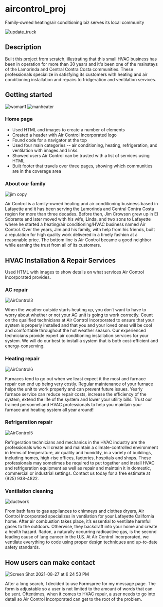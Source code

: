# aircontrol_proj
Family-owned heating/air conditioning biz serves its local community

![update_truck](https://user-images.githubusercontent.com/75657565/131195663-9c65fd2a-0833-4585-a272-a277f466cfde.JPG)
## Description
Built this project from scratch, illustrating that this small HVAC business has been in operation for more than 30 years and it's been one of the mainstays of the Lamorinda and Central Contra Costa communities. These professionals specialize in satisfying its customers with heating and air conditioning installation and repairs to fridgeration and ventilation services.

## Getting started
![woman1](https://user-images.githubusercontent.com/75657565/131199051-6c7a0189-b270-4ef7-adbf-7e07034bbb7f.png) ![manheater](https://user-images.githubusercontent.com/75657565/131199181-84f12ce6-6639-46f9-aca8-b11d6a2900ae.png)

### Home page
* Used HTML and images to create a number of elements
* Created a header with Air Control Incorporated logo
* Found code for a navigator at the top
* Used four main categories -- air conditioning, heating, refrigeration, and ventilation with images and links
* Showed users Air Control can be trusted with a list of services using HTML
* Built footer that travels over three pages, showing which communities are in the coverage area

### About our family
![jim copy](https://user-images.githubusercontent.com/75657565/131200873-db1f9327-e4b9-45cf-83d0-b4b80d2cf430.jpeg)

Air Control is a family-owned heating and air conditioning business based in Lafayette and it has been serving the Lamorinda and Central Contra Costa region for more than three decades. Before then, Jim Crowson grew up in El Sobrante and later moved with his wife, Linda, and two sons to Lafayette where he started a heating/air conditioning/HVAC business named Air Control. Over the years, Jim and his family, with help from his friends, built a reputation for high quality work delivered in a timely fashion at a reasonable price. The bottom line is Air Control became a good neighbor while earning the trust from all of its customers.

## HVAC Installation & Repair Services
Used HTML with images to show details on what services Air Control Incorporated provides.

### AC repair
![AirControl3](https://user-images.githubusercontent.com/75657565/131201335-d009ad06-71b8-41f0-a5bf-6e7b4c779666.jpeg)

When the weather outside starts heating up, you don’t want to have to worry about whether or not your AC unit is going to work correctly. Count on the qualified technicians at Air Control Incorporated to ensure that your system is properly installed and that you and your loved ones will be cool and comfortable throughout the hot weather season. Our experienced technicians provide expert air conditioning installation services for your system. We will do our best to install a system that is both cost-efficient and energy-conserving.

### Heating repair
![AirControl6](https://user-images.githubusercontent.com/75657565/131201478-1bb9a8c9-9f66-41b4-8c54-2745e1484a57.jpeg)

Furnaces tend to go out when we least expect it the most and furnace repair can end up being very costly. Regular maintenance of your furnace helps the unit to work properly and can prevent future issues. Yearly furnace service can reduce repair costs, increase the efficiency of the system, extend the life of the system and lower your utility bills. Trust our trained personnel and HVAC professionals to help you maintain your furnace and heating system all year around!

### Refrigeration repair
![AirControl5](https://user-images.githubusercontent.com/75657565/131201609-f6729990-83be-49dd-b6a6-5ea8d8589dab.jpeg)

Refrigeration technicians and mechanics in the HVAC industry are the professionals who will create and maintain a climate-controlled environment in terms of temperature, air quality and humidity, in a variety of buildings, including homes, high-rise offices, factories, hospitals and shops. These professionals may sometimes be required to put together and install HVAC and refrigeration equipment as well as repair and maintain it in domestic, commercial or industrial settings. Contact us today for a free estimate at (925) 938-4822.

### Ventilation cleaning
![ductwork](https://user-images.githubusercontent.com/75657565/131201690-1f60c8da-93a5-4338-9399-8820f636acb8.jpg)

From bath fans to gas appliances to chimneys and clothes dryers, Air Control Incorporated specializes in ventilation for your Lafayette California home. After air combustion takes place, it’s essential to ventilate harmful gases to the outdoors. Otherwise, they backdraft into your home and create a health hazard. Radon, a naturally occurring radioactive gas, is the second leading cause of lung cancer in the U.S. At Air Control Incorporated, we ventilate everything to code using proper design techniques and up-to-date safety standards.

## How users can make contact
![Screen Shot 2021-08-27 at 6 24 53 PM](https://user-images.githubusercontent.com/75657565/131201964-ed1f3cfa-7cf0-474a-bc69-b7e43a211660.png)

After a long search, I decided to use Formspree for my message page. The form is adjustable so a user is not limited to the amount of words that can be sent. Oftentimes, when it comes to HVAC repair, a user needs to go into detail so Air Control Incorporated can get to the root of the problem. 

